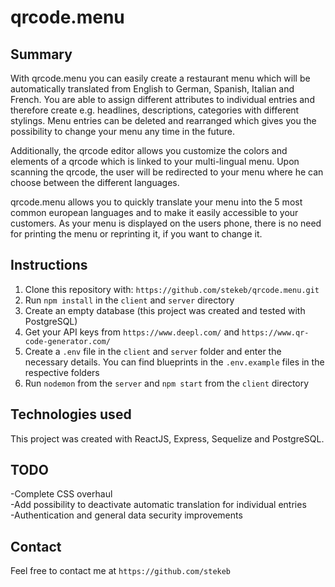 # qrcode.menu

## Summary

With qrcode.menu you can easily create a restaurant menu which will be automatically translated from English to German, Spanish, Italian and French. You are able to assign different attributes to individual entries and therefore create e.g. headlines, descriptions, categories with different stylings. Menu entries can be deleted and rearranged which gives you the possibility to change your menu any time in the future.

Additionally, the qrcode editor allows you customize the colors and elements of a qrcode which is linked to your multi-lingual menu. Upon scanning the qrcode, the user will be redirected to your menu where he can choose between the different languages.

qrcode.menu allows you to quickly translate your menu into the 5 most common european languages and to make it easily accessible to your customers. As your menu is displayed on the users phone, there is no need for printing the menu or reprinting it, if you want to change it.

## Instructions

1. Clone this repository with: `https://github.com/stekeb/qrcode.menu.git` 
2. Run `npm install` in the `client` and `server` directory
3. Create an empty database (this project was created and tested with PostgreSQL)
4. Get your API keys from `https://www.deepl.com/` and `https://www.qr-code-generator.com/`
5. Create a `.env` file in the `client` and `server` folder and enter the necessary details. You can find blueprints in the `.env.example` files in the respective folders
6. Run `nodemon` from the `server` and `npm start` from the `client` directory

## Technologies used

This project was created with ReactJS, Express, Sequelize and PostgreSQL.

## TODO

-Complete CSS overhaul  
-Add possibility to deactivate automatic translation for individual entries  
-Authentication and general data security improvements  

## Contact

Feel free to contact me at `https://github.com/stekeb`
